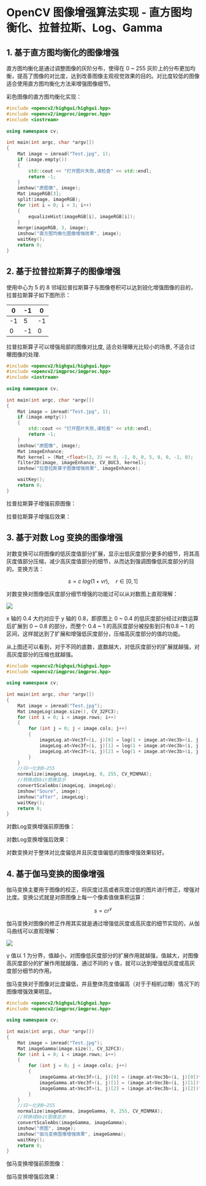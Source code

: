 # OpenCV 图像增强算法实现 - 直方图均衡化、拉普拉斯、Log、Gamma   

## 1. 基于直方图均衡化的图像增强

直方图均衡化是通过调整图像的灰阶分布，使得在 0 ~ 255 灰阶上的分布更加均衡，提高了图像的对比度，达到改善图像主观视觉效果的目的。对比度较低的图像适合使用直方图均衡化方法来增强图像细节。   

彩色图像的直方图均衡化实现：   

```cpp 
#include <opencv2/highgui/highgui.hpp>      
#include <opencv2/imgproc/imgproc.hpp>  
#include <iostream>  
  
using namespace cv;  
  
int main(int argc, char *argv[])  
{  
    Mat image = imread("Test.jpg", 1);  
    if (image.empty())  
    {  
        std::cout << "打开图片失败,请检查" << std::endl;  
        return -1;  
    }  
    imshow("原图像", image);  
    Mat imageRGB[3];  
    split(image, imageRGB);  
    for (int i = 0; i < 3; i++)  
    {  
        equalizeHist(imageRGB[i], imageRGB[i]);  
    }  
    merge(imageRGB, 3, image);  
    imshow("直方图均衡化图像增强效果", image);  
    waitKey();  
    return 0;  
}  
```
## 2. 基于拉普拉斯算子的图像增强

使用中心为 5 的 8 邻域拉普拉斯算子与图像卷积可以达到锐化增强图像的目的，拉普拉斯算子如下图所示：   

|0|-1|0|
|-|-|-|
|-1|5|-1|
|0|-1|0|

拉普拉斯算子可以增强局部的图像对比度, 适合处理曝光比较小的场景, 不适合过曝图像的处理.    

```cpp
#include <opencv2/highgui/highgui.hpp>      
#include <opencv2/imgproc/imgproc.hpp>  
#include <iostream>  
  
using namespace cv;  
  
int main(int argc, char *argv[])  
{  
    Mat image = imread("Test.jpg", 1);  
    if (image.empty())  
    {  
        std::cout << "打开图片失败,请检查" << std::endl;  
        return -1;  
    }  
    imshow("原图像", image);  
    Mat imageEnhance;  
    Mat kernel = (Mat_<float>(3, 3) << 0, -1, 0, 0, 5, 0, 0, -1, 0);  
    filter2D(image, imageEnhance, CV_8UC3, kernel);  
    imshow("拉普拉斯算子图像增强效果", imageEnhance);  

    waitKey();  
    return 0;  
}  
```
拉普拉斯算子增强前原图像：   


拉普拉斯算子增强后效果：   



## 3. 基于对数 Log 变换的图像增强

对数变换可以将图像的低灰度值部分扩展，显示出低灰度部分更多的细节，将其高灰度值部分压缩，减少高灰度值部分的细节，从而达到强调图像低灰度部分的目的。变换方法：   

$$ s = c \: log(1 + vr) ,  \quad  r\in[0,1] $$

对数变换对图像低灰度部分细节增强的功能过可以从对数图上直观理解：

![](./snapshots/log.jpeg)    

x 轴的 0.4 大约对应于 y 轴的 0.8，即原图上 0 ~ 0.4 的低灰度部分经过对数运算后扩展到 0 ~ 0.8 的部分，而整个 0.4 ~ 1 的高灰度部分被投影到只有0.8 ~ 1 的区间，这样就达到了扩展和增强低灰度部分，压缩高灰度部分的值的功能。   

从上图还可以看到，对于不同的底数，底数越大，对低灰度部分的扩展就越强，对高灰度部分的压缩也就越强。   

```cpp
#include <opencv2/highgui/highgui.hpp>      
#include <opencv2/imgproc/imgproc.hpp>  
  
using namespace cv;  
  
int main(int argc, char *argv[])  
{  
    Mat image = imread("Test.jpg");  
    Mat imageLog(image.size(), CV_32FC3);  
    for (int i = 0; i < image.rows; i++)  
    {  
        for (int j = 0; j < image.cols; j++)  
        {  
            imageLog.at<Vec3f>(i, j)[0] = log(1 + image.at<Vec3b>(i, j)[0]);  
            imageLog.at<Vec3f>(i, j)[1] = log(1 + image.at<Vec3b>(i, j)[1]);  
            imageLog.at<Vec3f>(i, j)[2] = log(1 + image.at<Vec3b>(i, j)[2]);  
        }  
    }  
    //归一化到0~255    
    normalize(imageLog, imageLog, 0, 255, CV_MINMAX);  
    //转换成8bit图像显示    
    convertScaleAbs(imageLog, imageLog);  
    imshow("Soure", image);  
    imshow("after", imageLog);  
    waitKey();    
    return 0;  
}  
```
对数Log变换增强前原图像：  


对数Log变换增强后效果：  


对数变换对于整体对比度偏低并且灰度值偏低的图像增强效果较好。   


## 4. 基于伽马变换的图像增强

伽马变换主要用于图像的校正，将灰度过高或者灰度过低的图片进行修正，增强对比度。变换公式就是对原图像上每一个像素值做乘积运算：   

$$ s = cr^\gamma $$

伽马变换对图像的修正作用其实就是通过增强低灰度或高灰度的细节实现的，从伽马曲线可以直观理解：   

![](./snapshots/gamma.jpeg)   



γ 值以 1 为分界，值越小，对图像低灰度部分的扩展作用就越强，值越大，对图像高灰度部分的扩展作用就越强，通过不同的 γ 值，就可以达到增强低灰度或高灰度部分细节的作用。   

伽马变换对于图像对比度偏低，并且整体亮度值偏高（对于于相机过曝）情况下的图像增强效果明显。    

```cpp 
#include <opencv2/highgui/highgui.hpp>      
#include <opencv2/imgproc/imgproc.hpp>  
  
using namespace cv;  
  
int main(int argc, char *argv[])  
{  
    Mat image = imread("Test.jpg");  
    Mat imageGamma(image.size(), CV_32FC3);  
    for (int i = 0; i < image.rows; i++)  
    {  
        for (int j = 0; j < image.cols; j++)  
        {  
            imageGamma.at<Vec3f>(i, j)[0] = (image.at<Vec3b>(i, j)[0])*(image.at<Vec3b>(i, j)[0])*(image.at<Vec3b>(i, j)[0]);  
            imageGamma.at<Vec3f>(i, j)[1] = (image.at<Vec3b>(i, j)[1])*(image.at<Vec3b>(i, j)[1])*(image.at<Vec3b>(i, j)[1]);  
            imageGamma.at<Vec3f>(i, j)[2] = (image.at<Vec3b>(i, j)[2])*(image.at<Vec3b>(i, j)[2])*(image.at<Vec3b>(i, j)[2]);  
        }  
    }  
    //归一化到0~255    
    normalize(imageGamma, imageGamma, 0, 255, CV_MINMAX);  
    //转换成8bit图像显示    
    convertScaleAbs(imageGamma, imageGamma);  
    imshow("原图", image);  
    imshow("伽马变换图像增强效果", imageGamma);  
    waitKey();  
    return 0;  
}  
```
伽马变换增强前原图像：   


伽马变换增强后效果：   
